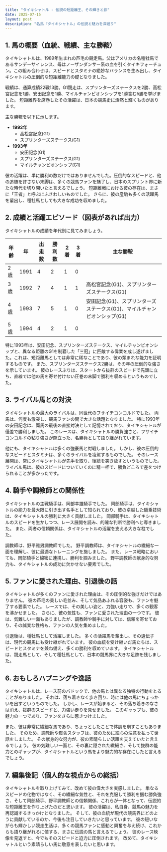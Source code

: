 ```yaml
---
title: "タイキシャトル - 伝説の短距離王、その輝きと影"
date: 2025-07-15
layout: post
description: "名馬『タイキシャトル』の伝説と魅力を深堀り"
---
```


## 1. 馬の概要（血統、戦績、主な勝鞍）

タイキシャトルは、1989年生まれの芦毛の競走馬。父はアメリカの名種牡馬であるサンデーサイレンス、母はノーザンダンサー系の血を引くタイキフォーチュン。この組み合わせは、スピードとスタミナの絶妙なバランスを生み出し、タイキシャトルの圧倒的な短距離能力の礎となりました。

戦績は、通算成績22戦13勝。G1競走は、スプリンターズステークスを2勝、高松宮記念を1勝、安田記念を1勝、マイルチャンピオンシップを1勝含む5勝を挙げました。  短距離界を席巻したその活躍は、日本の競馬史に燦然と輝くものがあります。

主な勝鞍を以下に示します。

* **1992年**
    * 高松宮記念(G1)
    * スプリンターズステークス(G1)
* **1993年**
    * 安田記念(G1)
    * スプリンターズステークス(G1)
    * マイルチャンピオンシップ(G1)


彼の活躍は、単に勝利の数だけではありませんでした。圧倒的なスピードと、他の追随を許さない末脚は、多くの競馬ファンを魅了し、日本のスプリント界に新たな時代を切り開いたと言えるでしょう。  短距離戦における彼の存在は、まさに「王者」と呼ぶにふさわしいものでした。  さらに、彼の産駒も多くの活躍馬を輩出し、種牡馬としても大きな成功を収めました。


## 2. 成績と活躍エピソード（図表があれば出力）

タイキシャトルの成績を年代別に見てみましょう。

| 年齢 | 年 | 出走数 | 勝利数 | 2着 | 3着 | 主な勝鞍 |
|---|---|---|---|---|---|---|
| 2歳 | 1991 | 4 | 2 | 1 | 0 |  |
| 3歳 | 1992 | 7 | 4 | 1 | 1 | 高松宮記念(G1)、スプリンターズステークス(G1) |
| 4歳 | 1993 | 7 | 5 | 1 | 0 | 安田記念(G1)、スプリンターズステークス(G1)、マイルチャンピオンシップ(G1) |
| 5歳 | 1994 | 4 | 2 | 1 | 0 |  |


特に1993年は、安田記念、スプリンターズステークス、マイルチャンピオンシップと、異なる距離のG1を制覇した「三冠」に匹敵する偉業を成し遂げました。これは、短距離馬としては非常に稀なことであり、彼の類まれな能力を証明するものです。  また、スプリンターズステークス2勝は、その年の圧倒的な強さを示しています。  彼のレースぶりは、スタートから抜群のスピードで先頭に立ち、直線では他の馬を寄せ付けない圧巻の末脚で勝利を収めるというものでした。


## 3. ライバル馬との対決

タイキシャトルの最大のライバルは、同世代のフサイチコンコルドでした。  両馬は、何度も激突し、競馬ファンの間で大きな話題となりました。  特に1993年の安田記念は、両馬の最後の直接対決として記憶されており、タイキシャトルが僅差で勝利しました。  このレースは、タイキシャトルの勝負強さと、フサイチコンコルドの粘り強さが際立った、名勝負として語り継がれています。

他にも、タイキシャトルは多くの強豪馬と対戦しました。  しかし、彼の圧倒的なスピードとスタミナは、多くのライバルを凌駕するものでした。  そのレース展開は、常にタイキシャトルが先手を取り、後続を突き放すというものでした。  ライバル馬は、彼のスピードについていくのに精一杯で、勝負どころで差をつけられることが多かったです。


## 4. 騎手や調教師との関係性

タイキシャトルの主戦騎手は、岡部幸雄騎手でした。  岡部騎手は、タイキシャトルの能力を最大限に引き出す名手として知られており、彼の卓越した騎乗技術は、タイキシャトルの勝利に大きく貢献しました。  岡部騎手は、タイキシャトルのスピードを生かしつつ、レース展開を読み、的確な判断で勝利へと導きました。  また、両者の信頼関係は、タイキシャトルの活躍を支える大きな柱でした。

調教師は、野平雅男調教師でした。  野平調教師は、タイキシャトルの繊細な一面を理解し、彼に最適なトレーニングを施しました。  また、レース戦略においても、岡部騎手と綿密に連携し、勝利を掴みました。  野平調教師の献身的な努力も、タイキシャトルの成功に欠かせない要素でした。


## 5. ファンに愛された理由、引退後の話

タイキシャトルが多くのファンに愛された理由は、その圧倒的な強さだけではありません。  彼の芦毛の美しい毛並み、そして気品あふれる容姿も、ファンを魅了する要素でした。  レースでは、その美しい姿と、力強い走りで、多くの観客を沸かせました。  さらに、彼の気性も、ファンに愛された理由の一つです。  彼は、気難しい一面もありましたが、調教師や騎手に対しては、信頼を寄せており、その誠実な性格も、ファンの人気を集めました。

引退後は、種牡馬として活躍しました。  多くの活躍馬を輩出し、その遺伝子は、現代の競馬にも受け継がれています。  彼の血統を受け継いだ馬たちは、スピードとスタミナを兼ね備え、多くの勝利を収めています。  タイキシャトルは、競走馬として、そして種牡馬として、日本の競馬界に大きな足跡を残しました。


## 6. おもしろハプニングや逸話

タイキシャトルは、レース前のパドックで、他の馬とは異なる独特の行動をとることがありました。  それは、落ち着きなく歩き回り、時には他の馬にちょっかいを出すというものでした。  しかし、レースが始まると、その落ち着きのなさは消え、抜群のスピードと、力強い走りを見せました。  このギャップも、彼の魅力の一つであり、ファンをさらに惹きつけました。

また、彼は非常に繊細な馬であり、ちょっとしたことで体調を崩すこともありました。  そのため、調教師や厩舎スタッフは、彼のために細心の注意を払って世話をしました。  その献身的な努力が、彼の素晴らしい活躍を支えていたと言えるでしょう。  彼の気難しい一面と、その裏に隠された繊細さ、そして抜群の能力とのギャップが、タイキシャトルという馬をより魅力的な存在にしたと言えるでしょう。


## 7. 編集後記（個人的な視点からの総括）

タイキシャトルを取り上げてみて、改めて彼の偉大さを実感しました。  単なるスピードの化物ではなく、その繊細な気性と、それを克服して勝利を掴む勝負強さ、そして岡部騎手、野平調教師との信頼関係、これらが一体となって、伝説的な短距離王を作り上げたのだと思います。  彼の活躍は、私自身、競馬の魅力を再認識するきっかけとなりました。  そして、彼の血統が現代の競馬界にどのように貢献しているのか、今後も注目していきたいと思っています。  彼の短いながらも輝かしい競走生活は、多くの競馬ファンに感動と興奮を与え続け、これからも語り継がれるに値する、まさに伝説の馬と言えるでしょう。  彼のレース映像を見返すと、今でもそのスピードと迫力に圧倒されます。  改めて、タイキシャトルという素晴らしい馬に敬意を表したいと思います。
